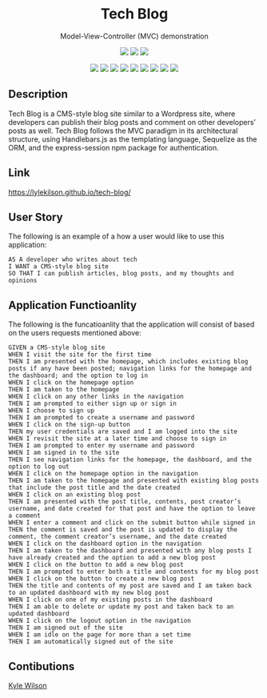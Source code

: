 <h1 align="center">Tech Blog</h1>
<p align="center">Model-View-Controller (MVC) demonstration</p>

<p align="center">
    <img src="https://img.shields.io/github/repo-size/lylekilson/tech-blog" />
    <img src="https://img.shields.io/github/issues/lylekilson/tech-blog" />
    <img src="https://img.shields.io/github/last-commit/lylekilson/tech-blog" >
</p>
  
<p align="center">
    <img src="https://img.shields.io/badge/javascript-yellow" />
    <img src="https://img.shields.io/badge/express.js-orange" />
    <img src="https://img.shields.io/badge/mySQL-purple"  />
    <img src="https://img.shields.io/badge/bulma-brown"  />
    <img src="https://img.shields.io/badge/dotenv-green" />
    <img src="https://img.shields.io/badge/handlebars-yellow" />
    <img src="https://img.shields.io/badge/bcrypt-orange" />
    <img src="https://img.shields.io/badge/Sequelize-red"  />
    <img src="https://img.shields.io/badge/dotenv-green" />
</p>

## Description

Tech Blog is a CMS-style blog site similar to a Wordpress site, where developers can publish their blog posts and comment on other developers’ posts as well. Tech Blog follows the MVC paradigm in its architectural structure, using Handlebars.js as the templating language, Sequelize as the ORM, and the express-session npm package for authentication.

## Link
https://lylekilson.github.io/tech-blog/

## User Story

The following is an example of a how a user would like to use this application:

```
AS A developer who writes about tech
I WANT a CMS-style blog site
SO THAT I can publish articles, blog posts, and my thoughts and opinions
```

## Application Functioanlity

The following is the funcatioanlity that the application will consist of based on the users requests mentioned above:

```
GIVEN a CMS-style blog site
WHEN I visit the site for the first time
THEN I am presented with the homepage, which includes existing blog posts if any have been posted; navigation links for the homepage and the dashboard; and the option to log in
WHEN I click on the homepage option
THEN I am taken to the homepage
WHEN I click on any other links in the navigation
THEN I am prompted to either sign up or sign in
WHEN I choose to sign up
THEN I am prompted to create a username and password
WHEN I click on the sign-up button
THEN my user credentials are saved and I am logged into the site
WHEN I revisit the site at a later time and choose to sign in
THEN I am prompted to enter my username and password
WHEN I am signed in to the site
THEN I see navigation links for the homepage, the dashboard, and the option to log out
WHEN I click on the homepage option in the navigation
THEN I am taken to the homepage and presented with existing blog posts that include the post title and the date created
WHEN I click on an existing blog post
THEN I am presented with the post title, contents, post creator’s username, and date created for that post and have the option to leave a comment
WHEN I enter a comment and click on the submit button while signed in
THEN the comment is saved and the post is updated to display the comment, the comment creator’s username, and the date created
WHEN I click on the dashboard option in the navigation
THEN I am taken to the dashboard and presented with any blog posts I have already created and the option to add a new blog post
WHEN I click on the button to add a new blog post
THEN I am prompted to enter both a title and contents for my blog post
WHEN I click on the button to create a new blog post
THEN the title and contents of my post are saved and I am taken back to an updated dashboard with my new blog post
WHEN I click on one of my existing posts in the dashboard
THEN I am able to delete or update my post and taken back to an updated dashboard
WHEN I click on the logout option in the navigation
THEN I am signed out of the site
WHEN I am idle on the page for more than a set time
THEN I am automatically signed out of the site
```

## Contibutions

[Kyle Wilson](https://github.com/lylekilson)
